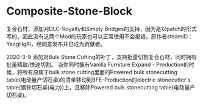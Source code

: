 # Composite-Stone-Block
复合石材，添加对DLC-Royalty和Simply Bridges的支持，因为是以patch的形式写的，因此没有这两个Mod的玩家也可以正常使用不会报错。原作者steamID：YangHgRi，经同意发布并已成为贡献者。

2020-3-9
添加对Bulk Stone Cutting的补丁，支持批量切割复合石材，同时拥有批量精致/快速切割。
当你同时拥有Vanilla Furniture Expand - Production的时候，将所有原属于bulk stone cutting里面的Powered bulk stonecutting table(电动量产切石桌)的清单移动到BFE-Production的electric stonecutter's table(钢铁切石桌(电力))上，且移除Powered bulk stonecutting table(电动量产切石桌)。